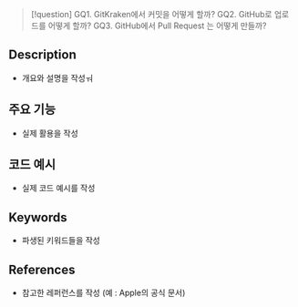>[!question]
>GQ1. GitKraken에서 커밋을 어떻게 할까?
>GQ2. GitHub로 업로드를 어떻게 할까?
>GQ3. GitHub에서 Pull Request 는 어떻게 만들까?

## Description
- 개요와 설명을 작성ㅝ

## 주요 기능
+ 실제 활용을 작성

## 코드 예시
+ 실제 코드 예시를 작성

## Keywords
+ 파생된 키워드들을 작성

## References
- 참고한 레퍼런스를 작성 (예 : Apple의 공식 문서)